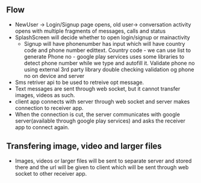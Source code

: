 ## Flow 

* NewUser -> Login/Signup page opens, old user-> conversation activity opens with multiple fragments of messages, calls and status
* SplashScreen will decide whether to open login/signup or mainactivity
  * Signup will have phonenumber has input which will have country code and phone number edittext.
    Country code - we can use list to generate
    Phone no - google play services uses some libraries to detect phone number while we type and autofill it. 
    Validate phone no using external 3rd party library
    double checking validation og phone no on device and server 
* Sms retriver api to be used to retreive opt message. 
* Text messages are sent through web socket, but it cannot transfer images, videos as such. 
* client app connects with server through web socket and server makes connection to receiver app. 
* When the connection is cut, the server communicates with google server(available through google play services) and asks the receiver app 
   to connect again. 

## Transfering image, video and larger files

* Images, videos or larger files will be sent to separate server and stored there and the url will be given to client which will be 
  sent through web socket to other receiver app.
